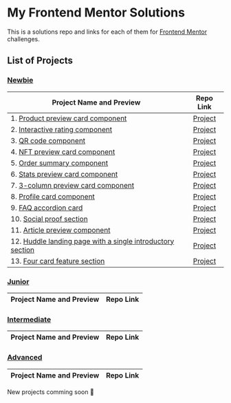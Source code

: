 # My Frontend Mentor Solutions

This is a solutions repo and links for each of them for [Frontend Mentor](https://www.frontendmentor.io/) challenges.

## List of Projects

### [Newbie](#newbie)

| Project Name and Preview | Repo Link |
| ------------------------ |:---------:|
| 1. [Product preview card component](https://anmac.github.io/frontend-mentor-challenge/newbie/product-preview-card-component-main/) |[Project](https://github.com/anmac/frontend-mentor-challenge/tree/master/newbie/product-preview-card-component-main/)|
| 2. [Interactive rating component](https://anmac.github.io/frontend-mentor-challenge/newbie/interactive-rating-component-main/) |[Project](https://github.com/anmac/frontend-mentor-challenge/tree/master/newbie/interactive-rating-component-main/)
| 3. [QR code component](https://anmac.github.io/frontend-mentor-challenge/newbie/qr-code-component-main/) |[Project](https://github.com/anmac/frontend-mentor-challenge/tree/master/newbie/qr-code-component-main/)|
| 4. [NFT preview card component](https://anmac.github.io/frontend-mentor-challenge/newbie/nft-preview-card-component-main/) |[Project](https://github.com/anmac/frontend-mentor-challenge/tree/master/newbie/nft-preview-card-component-main/)
| 5. [Order summary component](https://anmac.github.io/frontend-mentor-challenge/newbie/order-summary-component-main/) |[Project](https://github.com/anmac/frontend-mentor-challenge/tree/master/newbie/order-summary-component-main/)
| 6. [Stats preview card component](https://anmac.github.io/frontend-mentor-challenge/newbie/stats-preview-card-component-main/) |[Project](https://github.com/anmac/frontend-mentor-challenge/tree/master/newbie/stats-preview-card-component-main/)
| 7. [3-column preview card component](https://anmac.github.io/frontend-mentor-challenge/newbie/3-column-preview-card-component-main/) |[Project](https://github.com/anmac/frontend-mentor-challenge/tree/master/newbie/3-column-preview-card-component-main/)
| 8. [Profile card component](https://anmac.github.io/frontend-mentor-challenge/newbie/profile-card-component-main/) | [Project](https://github.com/anmac/frontend-mentor-challenge/tree/master/newbie/profile-card-component-main/)
| 9. [FAQ accordion card](https://anmac.github.io/frontend-mentor-challenge/newbie/faq-accordion-card-main/) | [Project](https://github.com/anmac/frontend-mentor-challenge/tree/master/newbie/faq-accordion-card-main/)
| 10. [Social proof section](https://anmac.github.io/frontend-mentor-challenge/newbie/social-proof-section-main/) | [Project](https://github.com/anmac/frontend-mentor-challenge/tree/master/newbie/social-proof-section-main/)
| 11. [Article preview component](https://anmac.github.io/frontend-mentor-challenge/newbie/article-preview-component-main/) | [Project](https://github.com/anmac/frontend-mentor-challenge/tree/master/newbie/article-preview-component-main/)
| 12. [Huddle landing page with a single introductory section](https://anmac.github.io/frontend-mentor-challenge/newbie/huddle-landing-page-with-single-introductory-section-main/) | [Project](https://github.com/anmac/frontend-mentor-challenge/tree/master/newbie/huddle-landing-page-with-single-introductory-section-main/)
| 13. [Four card feature section](https://anmac.github.io/frontend-mentor-challenge/newbie/four-card-feature-section-main/) | [Project](https://github.com/anmac/frontend-mentor-challenge/tree/master/newbie/four-card-feature-section-main/)

### [Junior](#junior)

| Project Name and Preview | Repo Link |
| ------------------------ |:---------:|

### [Intermediate](#intermediate)

| Project Name and Preview | Repo Link |
| ------------------------ |:---------:|

### [Advanced](#advanced)

| Project Name and Preview | Repo Link |
| ------------------------ |:---------:|

New projects comming soon 🤘
